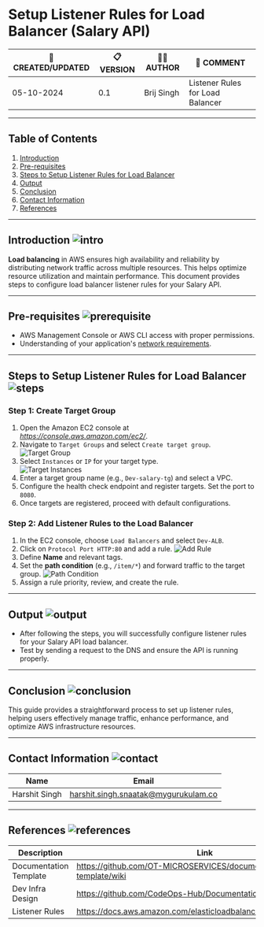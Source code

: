 # **Setup Listener Rules for Load Balancer (Salary API)**

| 📅 CREATED/UPDATED | 📋 VERSION | 👨‍💻 AUTHOR | 📝 COMMENT |
|--------------------|------------|--------------|--------------------------------|
| 05-10-2024         | 0.1        | Brij Singh   | Listener Rules for Load Balancer             |
---

## **Table of Contents**  
1. [Introduction](#Introduction)
2. [Pre-requisites](#Pre-requisites)
3. [Steps to Setup Listener Rules for Load Balancer](#Steps-to-setup-Listener-Rules-for-Load-Balancer)
4. [Output](#Output)
5. [Conclusion](#Conclusion)
6. [Contact Information](#Contact-Information)
7. [References](#References)

---

## **Introduction** ![intro](https://img.icons8.com/fluency/48/000000/server.png)
**Load balancing** in AWS ensures high availability and reliability by distributing network traffic across multiple resources. This helps optimize resource utilization and maintain performance. This document provides steps to configure load balancer listener rules for your Salary API.

---

## **Pre-requisites** ![prerequisite](https://img.icons8.com/fluency/48/000000/checklist.png)
- AWS Management Console or AWS CLI access with proper permissions.
- Understanding of your application's [network requirements](https://github.com/CodeOps-Hub/Documentation/blob/main/Application_CI/Design/09-%20Cloud%20Infra%20Design/Cloud-Infra-Design-Dev.md).

---

## **Steps to Setup Listener Rules for Load Balancer** ![steps](https://img.icons8.com/fluency/48/000000/connection.png)

### **Step 1: Create Target Group**
1. Open the Amazon EC2 console at _https://console.aws.amazon.com/ec2/_.
2. Navigate to `Target Groups` and select `Create target group`.
   ![Target Group](https://img.icons8.com/fluency/48/000000/add-database.png)
3. Select `Instances` or `IP` for your target type.  
   ![Target Instances](https://img.icons8.com/color/48/000000/ip-address.png)
4. Enter a target group name (e.g., `Dev-salary-tg`) and select a VPC.
5. Configure the health check endpoint and register targets. Set the port to `8080`.
6. Once targets are registered, proceed with default configurations.

### **Step 2: Add Listener Rules to the Load Balancer**
1. In the EC2 console, choose `Load Balancers` and select `Dev-ALB`.
2. Click on `Protocol Port HTTP:80` and add a rule.
   ![Add Rule](https://img.icons8.com/fluency/48/000000/add-rule.png)
3. Define **Name** and relevant tags.
4. Set the **path condition** (e.g., `/item/*`) and forward traffic to the target group.
   ![Path Condition](https://img.icons8.com/external-smashingstocks-circular-smashing-stocks/48/000000/external-path-graphic-design-smashingstocks-circular-smashing-stocks.png)
5. Assign a rule priority, review, and create the rule.

---

## **Output** ![output](https://img.icons8.com/fluency/48/000000/output.png)
- After following the steps, you will successfully configure listener rules for your Salary API load balancer.
- Test by sending a request to the DNS and ensure the API is running properly.

---

## **Conclusion** ![conclusion](https://img.icons8.com/fluency/48/000000/conclusion.png)
This guide provides a straightforward process to set up listener rules, helping users effectively manage traffic, enhance performance, and optimize AWS infrastructure resources.

---

## **Contact Information** ![contact](https://img.icons8.com/fluency/48/000000/contacts.png)

| Name          | Email                                      |
| ------------- | ------------------------------------------ |
| Harshit Singh | harshit.singh.snaatak@mygurukulam.co        |

---

## **References** ![references](https://img.icons8.com/fluency/48/000000/documentation.png)

| Description               | Link                                                                 |
| --------------------------| -------------------------------------------------------------------- |
| Documentation Template     | https://github.com/OT-MICROSERVICES/documentation-template/wiki     |
| Dev Infra Design           | https://github.com/CodeOps-Hub/Documentation/blob/main/...          |
| Listener Rules             | https://docs.aws.amazon.com/elasticloadbalancing/latest/application |

